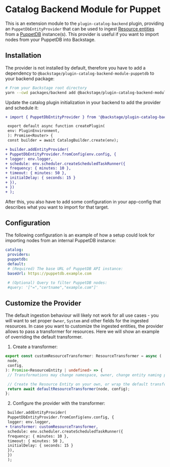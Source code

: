 # Catalog Backend Module for Puppet

This is an extension module to the `plugin-catalog-backend` plugin, providing an `PuppetDbEntityProvider` that can be used to ingest
[Resource entities](https://backstage.io/docs/features/software-catalog/descriptor-format#kind-resource) from a
[PuppetDB](https://www.puppet.com/docs/puppet/6/puppetdb_overview.html) instance(s). This provider is useful if you want to import nodes
from your PuppetDB into Backstage.

## Installation

The provider is not installed by default, therefore you have to add a dependency to `@backstage/plugin-catalog-backend-module-puppetdb`
to your backend package:

```bash
# From your Backstage root directory
yarn --cwd packages/backend add @backstage/plugin-catalog-backend-module-puppetdb
```

Update the catalog plugin initialization in your backend to add the provider and schedule it:

```diff
+ import { PuppetDbEntityProvider } from '@backstage/plugin-catalog-backend-module-puppetdb';

 export default async function createPlugin(
 env: PluginEnvironment,
 ): Promise<Router> {
 const builder = await CatalogBuilder.create(env);

+ builder.addEntityProvider(
+ PuppetDbEntityProvider.fromConfig(env.config, {
+ logger: env.logger,
+ schedule: env.scheduler.createScheduledTaskRunner({
+ frequency: { minutes: 10 },
+ timeout: { minutes: 50 },
+ initialDelay: { seconds: 15 }
+ }),
+ })
+ );
```

After this, you also have to add some configuration in your app-config that describes what you want to import for that target.

## Configuration

The following configuration is an example of how a setup could look for importing nodes from an internal PuppetDB instance:

```yaml
catalog:
 providers:
 puppetdb:
 default:
 # (Required) The base URL of PuppetDB API instance:
 baseUrl: https://puppetdb.example.com

 # (Optional) Query to filter PuppetDB nodes:
 #query: '["=","certname","example.com"]'
```

## Customize the Provider

The default ingestion behaviour will likely not work for all use cases - you will want to set proper `Owner`, `System` and other fields for the
ingested resources. In case you want to customize the ingested entities, the provider allows to pass a transformer for resources. Here we will show an example
of overriding the default transformer.

1. Create a transformer:

```ts
export const customResourceTransformer: ResourceTransformer = async (
 node,
 config,
): Promise<ResourceEntity | undefined> => {
 // Transformations may change namespace, owner, change entity naming pattern, add labels, annotations, etc.

 // Create the Resource Entity on your own, or wrap the default transformer
 return await defaultResourceTransformer(node, config);
};
```

2. Configure the provider with the transformer:

```diff
 builder.addEntityProvider(
 PuppetDbEntityProvider.fromConfig(env.config, {
 logger: env.logger,
+ transformer: customResourceTransformer,
 schedule: env.scheduler.createScheduledTaskRunner({
 frequency: { minutes: 10 },
 timeout: { minutes: 50 },
 initialDelay: { seconds: 15 }
 }),
 })
 );
```
